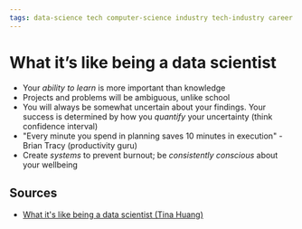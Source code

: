 ```yaml
---
tags: data-science tech computer-science industry tech-industry career
---
```


# What it’s like being a data scientist

- Your _ability to learn_ is more important than knowledge
- Projects and problems will be ambiguous, unlike school
- You will always be somewhat uncertain about your findings. Your success is determined by how you _quantify_ your uncertainty (think confidence interval)
- "Every minute you spend in planning saves 10 minutes in execution" - Brian Tracy (productivity guru)
- Create _systems_ to prevent burnout; be _consistently conscious_ about your wellbeing

## Sources

- [What it's like being a data scientist (Tina Huang)](https://www.youtube.com/watch?v=uJE_nOIetgE)
